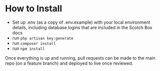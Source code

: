 # How to Install
* Set up .env (as a copy of .env.example) with your local environment details, including database logins that are included in the Scotch Box docs
* run `php artisan key:generate`
* run `composer install`
* run `npm install`

Once everything is up and running, pull requests can be made to the main repo (on a feature branch) and deployed to live once reviewed.